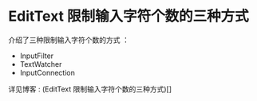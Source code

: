 # EditText 限制输入字符个数的三种方式

介绍了三种限制输入字符个数的方式 ： 
+ InputFilter
+ TextWatcher
+ InputConnection

详见博客 : (EditText 限制输入字符个数的三种方式)[]
